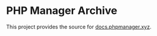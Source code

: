PHP Manager Archive
===================

This project provides the source for [docs.phpmanager.xyz](https://docs.phpmanager.xyz/).